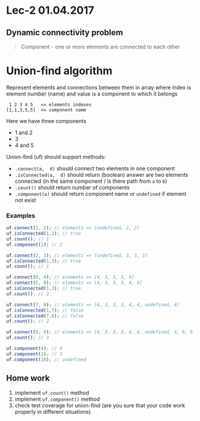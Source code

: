 # Lec-2 01.04.2017

## Dynamic connectivity problem

> Component - one or more elements are connected to each other

# Union-find algorithm

Represent elements and connections between them in array
where index is element number (name) and value is a component to which it belongs

```
 1 2 3 4 5   <= elements indexes
[1,1,3,5,5]  <= component name
```
Here we have three components 
* 1 and 2
* 3
* 4 and 5

Union-find (uf) should support methods:

* `.connect(a,  d)` should connect two elements in one component
* `.isConnected(a,  d)` should return (boolean) answer are two elements connected (in the same component / is there path from `a` to `b`)
* `.count()` should return number of components
* `.component(a)` should return component name or `undefined` if element not exist

### Examples

```javascript
uf.connect(1, 2); // elements => [undefined, 2, 2]
uf.isConnected(1,2); // true
uf.count(); // 1
uf.component(1); // 2

uf.connect(2, 3); // elements => [undefined, 3, 3, 3]
uf.isConnected(1,3); // true
uf.count(); // 1

uf.connect(0, 4); // elements => [4, 3, 3, 3, 4]
uf.connect(5, 0); // elements => [4, 3, 3, 3, 4, 4]
uf.isConnected(1,3); // true
uf.count(); // 2

uf.connect(7, 0); // elements => [4, 3, 3, 3, 4, 4, undefined, 4]
uf.isConnected(1,7); // false
uf.isConnected(7,6); // false
uf.count(); // 2

uf.connect(8, 9); // elements => [4, 3, 3, 3, 4, 4, undefined, 4, 9, 9]
uf.count(); // 3

uf.component(4); // 4 
uf.component(1); // 3 
uf.component(10); // undefined
```

## Home work

1. implement `uf.count()` method
1. implement `uf.component()` method
1. check test coverage for union-find (are you sure that your code work properly in different situations)
